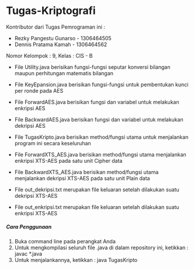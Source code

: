 # Tugas-Kriptografi


Kontributor dari Tugas Pemrograman ini :
- Rezky Pangestu Gunarso  - 1306464505
- Dennis Pratama Kamah    - 1306464562


Nomor Kelompok : 9, Kelas : CIS - B


* File Utility.java berisikan fungsi-fungsi seputar konversi bilangan maupun perhitungan matematis bilangan

* File KeyEpansion.java berisikan fungsi-fungsi untuk pembentukan kunci per ronde pada AES

* File ForwardAES.java berisikan fungsi dan variabel untuk melakukan enkripsi AES

* File BackwardAES.java berisikan fungsi dan variabel untuk melakukan dekripsi AES

* File TugasKripto.java berisikan method/fungsi utama untuk menjalankan program ini secara keseluruhan

* File ForwardXTS_AES.java berisikan method/fungsi utama menjalankan enkripsi XTS-AES pada satu unit Cipher data

* File BackwardXTS_AES.java berisikan method/fungsi utama menjalankan dekripsi XTS-AES pada satu unit Plain data

* File out_dekripsi.txt merupakan file keluaran setelah dilakukan suatu dekripsi XTS-AES

* File out_enkripsi.txt merupakan file keluaran setelah dilakukan suatu enkripsi XTS-AES


##### Cara Penggunaan
1. Buka command line pada perangkat Anda
2. Untuk mengkompilasi seluruh file .java di dalam repository ini, ketikkan : javac *.java
3. Untuk menjalankannya, ketikkan : java TugasKripto


